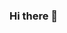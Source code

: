 ### Hi there 👋

<!--
**syedsumair14/syedsumair14** is a ✨ _special_ ✨ repository because its `README.md` (this file) appears on your GitHub profile.
## I'm a full stack JS developer with specialozation on MERN stack
- 🔭 I’m currently working on ...
- 🌱 I’m currently learning ...
- 👯 I’m looking to collaborate on ...
- 🤔 I’m looking for help with ...
- 💬 Ask me about ...
- 📫 How to reach me: ...
- 😄 Pronouns: ...
- ⚡ Fun fact: ...
-->
